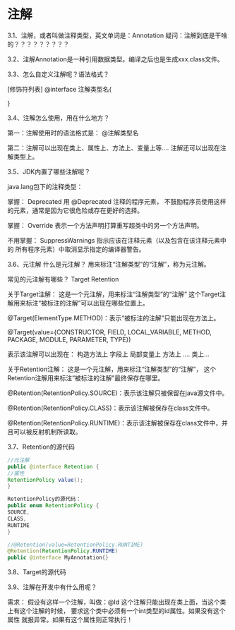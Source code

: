 # 注解


3.1、注解，或者叫做注释类型，英文单词是：Annotation
疑问：注解到底是干啥的？？？？？？？？？

3.2、注解Annotation是一种引用数据类型。编译之后也是生成xxx.class文件。

3.3、怎么自定义注解呢？语法格式？

[修饰符列表] @interface 注解类型名{

}

3.4、注解怎么使用，用在什么地方？

第一：注解使用时的语法格式是：
@注解类型名

第二：注解可以出现在类上、属性上、方法上、变量上等....
注解还可以出现在注解类型上。

3.5、JDK内置了哪些注解呢？

java.lang包下的注释类型：

掌握：
Deprecated 用 @Deprecated 注释的程序元素，
不鼓励程序员使用这样的元素，通常是因为它很危险或存在更好的选择。 

掌握：
Override 表示一个方法声明打算重写超类中的另一个方法声明。 

不用掌握：
SuppressWarnings 指示应该在注释元素（以及包含在该注释元素中的
所有程序元素）中取消显示指定的编译器警告。 

3.6、元注解
什么是元注解？
用来标注“注解类型”的“注解”，称为元注解。

常见的元注解有哪些？
Target
Retention

关于Target注解：
这是一个元注解，用来标注“注解类型”的“注解”
这个Target注解用来标注“被标注的注解”可以出现在哪些位置上。

@Target(ElementType.METHOD)：表示“被标注的注解”只能出现在方法上。

@Target(value={CONSTRUCTOR, FIELD, LOCAL_VARIABLE, METHOD, PACKAGE, MODULE, PARAMETER, TYPE})

表示该注解可以出现在：
构造方法上
字段上
局部变量上
方法上
....
类上...

关于Retention注解：
这是一个元注解，用来标注“注解类型”的“注解”，
这个Retention注解用来标注“被标注的注解”最终保存在哪里。

@Retention(RetentionPolicy.SOURCE)：表示该注解只被保留在java源文件中。

@Retention(RetentionPolicy.CLASS)：表示该注解被保存在class文件中。

@Retention(RetentionPolicy.RUNTIME)：表示该注解被保存在class文件中，并且可以被反射机制所读取。

3.7、Retention的源代码
```java
//元注解	
public @interface Retention {
//属性
RetentionPolicy value();
}

RetentionPolicy的源代码：
public enum RetentionPolicy {
SOURCE,
CLASS,
RUNTIME
}

//@Retention(value=RetentionPolicy.RUNTIME)
@Retention(RetentionPolicy.RUNTIME)
public @interface MyAnnotation{}
```


3.8、Target的源代码


3.9、注解在开发中有什么用呢？

需求：
假设有这样一个注解，叫做：@Id
这个注解只能出现在类上面，当这个类上有这个注解的时候，
要求这个类中必须有一个int类型的id属性。如果没有这个属性
就报异常。如果有这个属性则正常执行！

